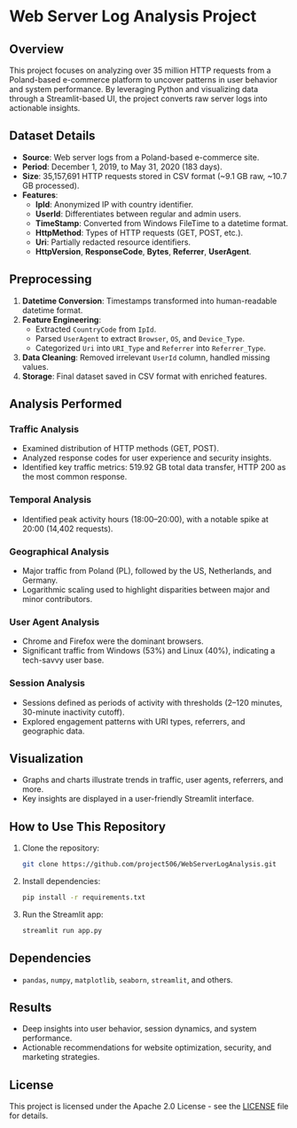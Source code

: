 
# Web Server Log Analysis Project

## Overview
This project focuses on analyzing over 35 million HTTP requests from a Poland-based e-commerce platform to uncover patterns in user behavior and system performance. By leveraging Python and visualizing data through a Streamlit-based UI, the project converts raw server logs into actionable insights.

## Dataset Details
- **Source**: Web server logs from a Poland-based e-commerce site.
- **Period**: December 1, 2019, to May 31, 2020 (183 days).
- **Size**: 35,157,691 HTTP requests stored in CSV format (~9.1 GB raw, ~10.7 GB processed).
- **Features**:
  - **IpId**: Anonymized IP with country identifier.
  - **UserId**: Differentiates between regular and admin users.
  - **TimeStamp**: Converted from Windows FileTime to a datetime format.
  - **HttpMethod**: Types of HTTP requests (GET, POST, etc.).
  - **Uri**: Partially redacted resource identifiers.
  - **HttpVersion**, **ResponseCode**, **Bytes**, **Referrer**, **UserAgent**.

## Preprocessing
1. **Datetime Conversion**: Timestamps transformed into human-readable datetime format.
2. **Feature Engineering**:
   - Extracted `CountryCode` from `IpId`.
   - Parsed `UserAgent` to extract `Browser`, `OS`, and `Device_Type`.
   - Categorized `Uri` into `URI_Type` and `Referrer` into `Referrer_Type`.
3. **Data Cleaning**: Removed irrelevant `UserId` column, handled missing values.
4. **Storage**: Final dataset saved in CSV format with enriched features.

## Analysis Performed
### Traffic Analysis
- Examined distribution of HTTP methods (GET, POST).
- Analyzed response codes for user experience and security insights.
- Identified key traffic metrics: 519.92 GB total data transfer, HTTP 200 as the most common response.

### Temporal Analysis
- Identified peak activity hours (18:00–20:00), with a notable spike at 20:00 (14,402 requests).

### Geographical Analysis
- Major traffic from Poland (PL), followed by the US, Netherlands, and Germany.
- Logarithmic scaling used to highlight disparities between major and minor contributors.

### User Agent Analysis
- Chrome and Firefox were the dominant browsers.
- Significant traffic from Windows (53%) and Linux (40%), indicating a tech-savvy user base.

### Session Analysis
- Sessions defined as periods of activity with thresholds (2–120 minutes, 30-minute inactivity cutoff).
- Explored engagement patterns with URI types, referrers, and geographic data.

## Visualization
- Graphs and charts illustrate trends in traffic, user agents, referrers, and more.
- Key insights are displayed in a user-friendly Streamlit interface.

## How to Use This Repository
1. Clone the repository:
   ```bash
   git clone https://github.com/project506/WebServerLogAnalysis.git
   ```
2. Install dependencies:
   ```bash
   pip install -r requirements.txt
   ```
3. Run the Streamlit app:
   ```bash
   streamlit run app.py
   ```

## Dependencies
- `pandas`, `numpy`, `matplotlib`, `seaborn`, `streamlit`, and others.

## Results
- Deep insights into user behavior, session dynamics, and system performance.
- Actionable recommendations for website optimization, security, and marketing strategies.

## License
This project is licensed under the Apache 2.0 License - see the [LICENSE](LICENSE) file for details.


